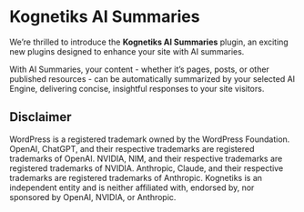 # Kognetiks AI Summaries

We’re thrilled to introduce the **Kognetiks AI Summaries** plugin, an exciting new plugins designed to enhance your site with AI summaries.

With AI Summaries, your content - whether it’s pages, posts, or other published resources - can be automatically summarized by your selected AI Engine, delivering concise, insightful responses to your site visitors.

## Disclaimer

WordPress is a registered trademark owned by the WordPress Foundation. OpenAI, ChatGPT, and their respective trademarks are registered trademarks of OpenAI. NVIDIA, NIM, and their respective trademarks are registered trademarks of NVIDIA. Anthropic, Claude, and their respective trademarks are registered trademarks of Anthropic. Kognetiks is an independent entity and is neither affiliated with, endorsed by, nor sponsored by OpenAI, NVIDIA, or Anthropic.
